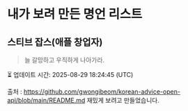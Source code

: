 # 내가 보려 만든 명언 리스트

##  스티브 잡스(애플 창업자)
> 늘 갈망하고 우직하게 나아가라.


⏳ 업데이트 시간: 2025-08-29 18:24:45 (UTC)

출처 : https://github.com/gwongibeom/korean-advice-open-api/blob/main/README.md
재밌게 보려고 만들었습니다.
